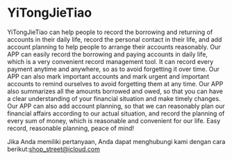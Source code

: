 # YiTongJieTiao

YiTongJieTiao can help people to record the borrowing and returning of accounts in their daily life, record the personal contact in their life, and add account planning to help people to arrange their accounts reasonably.
Our APP can easily record the borrowing and paying accounts in daily life, which is a very convenient record management tool. It can record every payment anytime and anywhere, so as to avoid forgetting it over time.
Our APP can also mark important accounts and mark urgent and important accounts to remind ourselves to avoid forgetting them at any time.
Our APP also summarizes all the amounts borrowed and owed, so that you can have a clear understanding of your financial situation and make timely changes.
Our APP can also add account planning, so that we can reasonably plan our financial affairs according to our actual situation, and record the planning of every sum of money, which is reasonable and convenient for our life.
Easy record, reasonable planning, peace of mind!

Jika Anda memiliki pertanyaan, Anda dapat menghubungi kami dengan cara berikut:shop_street@icloud.com
